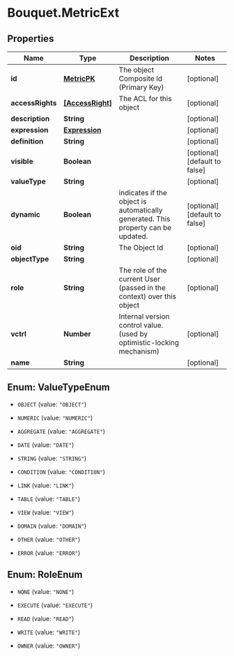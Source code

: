 # Bouquet.MetricExt

## Properties
Name | Type | Description | Notes
------------ | ------------- | ------------- | -------------
**id** | [**MetricPK**](MetricPK.md) | The object Composite Id (Primary Key) | [optional] 
**accessRights** | [**[AccessRight]**](AccessRight.md) | The ACL for this object | [optional] 
**description** | **String** |  | [optional] 
**expression** | [**Expression**](Expression.md) |  | [optional] 
**definition** | **String** |  | [optional] 
**visible** | **Boolean** |  | [optional] [default to false]
**valueType** | **String** |  | [optional] 
**dynamic** | **Boolean** | indicates if the object is automatically generated. This property can be updated. | [optional] [default to false]
**oid** | **String** | The Object Id | [optional] 
**objectType** | **String** |  | [optional] 
**role** | **String** | The role of the current User (passed in the context) over this object | [optional] 
**vctrl** | **Number** | Internal version control value. (used by optimistic-locking mechanism) | [optional] 
**name** | **String** |  | [optional] 


<a name="ValueTypeEnum"></a>
## Enum: ValueTypeEnum


* `OBJECT` (value: `"OBJECT"`)

* `NUMERIC` (value: `"NUMERIC"`)

* `AGGREGATE` (value: `"AGGREGATE"`)

* `DATE` (value: `"DATE"`)

* `STRING` (value: `"STRING"`)

* `CONDITION` (value: `"CONDITION"`)

* `LINK` (value: `"LINK"`)

* `TABLE` (value: `"TABLE"`)

* `VIEW` (value: `"VIEW"`)

* `DOMAIN` (value: `"DOMAIN"`)

* `OTHER` (value: `"OTHER"`)

* `ERROR` (value: `"ERROR"`)




<a name="RoleEnum"></a>
## Enum: RoleEnum


* `NONE` (value: `"NONE"`)

* `EXECUTE` (value: `"EXECUTE"`)

* `READ` (value: `"READ"`)

* `WRITE` (value: `"WRITE"`)

* `OWNER` (value: `"OWNER"`)





